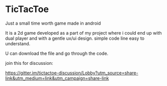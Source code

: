 # TicTacToe
Just a small time worth game made in android

It is a 2d game developed as a part of my project where i could end up with dual player and with a gentle ux/ui design.
simple code line easy to understand.

U can download the file and go through the code.


join this for discussion:

https://gitter.im/tictactoe-discussion/Lobby?utm_source=share-link&utm_medium=link&utm_campaign=share-link
